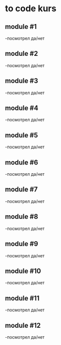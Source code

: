 # to code kurs

## module #1
-посмотрел да/нет

## module #2
-посмотрел да/нет

## module #3
-посмотрел да/нет

## module #4
-посмотрел да/нет

## module #5
-посмотрел да/нет

## module #6
-посмотрел да/нет

## module #7
-посмотрел да/нет

## module #8
-посмотрел да/нет

## module #9
-посмотрел да/нет

## module #10
-посмотрел да/нет

## module #11
-посмотрел да/нет

## module #12
-посмотрел да/нет
